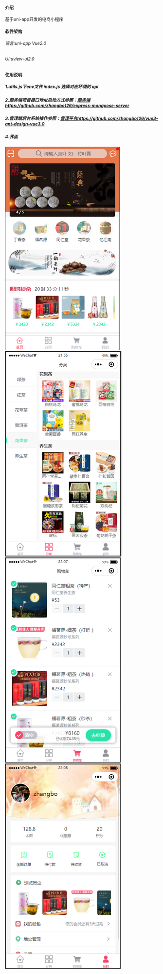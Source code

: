 

#### 介绍
基于uni-app开发的电商小程序

#### 软件架构
###### 语言:uni-app Vue2.0
###### UI:uview-ui2.0


#### 使用说明

##### 1.utils.js下env文件 index.js 选择对应环境的 api
##### 2.服务端项目接口地址启动方式参照：[服务端https://github.com/zhangbo126/express-mongoose-server](https://github.com/zhangbo126/express-mongoose-server)

##### 3.管理端后台系统操作参照：[管理平台https://github.com/zhangbo126/vue3-ant-design-vue3.0]([https://gitee.com/ZHANG_6666/crm-template](https://github.com/zhangbo126/vue3-ant-design-vue3.0))  


##### 4.界面
![输入图片说明](public/image/wx_1.png)
![输入图片说明](public/image/wx_2.png)
![输入图片说明](public/image/wx_3.png)
![输入图片说明](public/image/wx_4.png)


